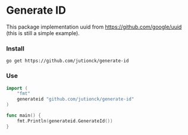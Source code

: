 # Generate ID

This package implementation uuid from https://github.com/google/uuid (this is still a simple example).

### Install
```
go get https://github.com/jutionck/generate-id
```

### Use
```go
import (
	"fmt"
	generateid "github.com/jutionck/generate-id"
)

func main() {
	fmt.Println(generateid.GenerateId())
}
```
